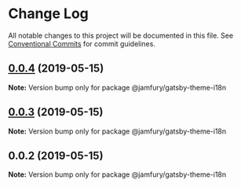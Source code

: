 # Change Log

All notable changes to this project will be documented in this file.
See [Conventional Commits](https://conventionalcommits.org) for commit guidelines.

## [0.0.4](https://github.com/jamfury/gatsby-monorepo/compare/@jamfury/gatsby-theme-i18n@0.0.3...@jamfury/gatsby-theme-i18n@0.0.4) (2019-05-15)

**Note:** Version bump only for package @jamfury/gatsby-theme-i18n

## [0.0.3](https://github.com/jamfury/gatsby-monorepo/compare/@jamfury/gatsby-theme-i18n@0.0.2...@jamfury/gatsby-theme-i18n@0.0.3) (2019-05-15)

**Note:** Version bump only for package @jamfury/gatsby-theme-i18n

## 0.0.2 (2019-05-15)

**Note:** Version bump only for package @jamfury/gatsby-theme-i18n
